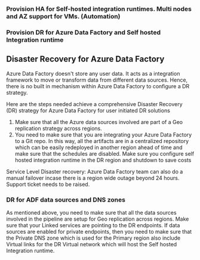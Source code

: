 ### Provision HA for Self-hosted integration runtimes. Multi nodes and AZ support for VMs. (Automation)
### Provision DR for Azure Data Factory and Self hosted Integration runtime
 ## Disaster Recovery for Azure Data Factory
Azure Data Factory doesn't store any user data. It acts as a integration framework to move or transform data from different data sources. Hence, there is no built in mechanism within Azure Data Factory to configure a DR strategy. 

Here are the steps needed achieve a comprehensive Disaster Recovery (DR) strategy for Azure Data Factory for user initiated DR solutions

1. Make sure that all the Azure data sources involved are part of a Geo replication strategy across regions.
2. You need to make sure that you are integrating your Azure Data Factory to a Git repo. In this way, all the artifacts are in a centralized repository which can be easily redeployed in another region ahead of time and make sure that the schedules are disabled. Make sure you configure self hosted integration runtime in the DR region and shutdown to save costs

Service Level Disaster recovery: Azure Data Factory team can also do a manual failover incase there is a region wide outage beyond 24 hours. Support ticket needs to be raised.

### DR for ADF data sources and DNS zones
As mentioned above, you need to make sure that all the data sources involved in the pipeline are setup for Geo replication across regions. Make sure that your Linked services are pointing to the DR endpoints. If data sources are enabled for private endpoints, then you need to make sure that the Private DNS zone which is used for the Primary region also include Virtual links for the DR Virtual network which will host the Self hosted Integration runtime.

